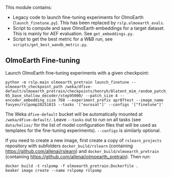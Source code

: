 This module contains:

- Legacy code to launch fine-tuning experiments for OlmoEarth (`launch_finetune.py`).
  This has been replaced by `rslp.olmoearth_evals`.
- Script to compute and save OlmoEarth embeddings for a target dataset. This is mainly
  for AEF evaluation. See `get_embeddings.py`.
- Script to get the best metric for a W&B run, see `scripts/get_best_wandb_metric.py`.

## OlmoEarth Fine-tuning

Launch OlmoEarth fine-tuning experiments with a given checkpoint:

    python -m rslp.main olmoearth_pretrain launch_finetune --olmoearth_checkpoint_path /weka/dfive-default/olmoearth_pretrain/checkpoints/henryh/8latent_mim_random_patch_disc_new_exit_zero_lr_4e-05_base_shallow_decoder/step95000/ --patch_size 4 --encoder_embedding_size 768 --experiment_prefix apr07test --image_name favyen/rslpomp20251015 --tasks '["eurosat"]' --configs '["finetune"]'

The Weka `dfive-default` bucket will be automatically mounted at
`/weka/dfive-default/`. Leave `--tasks` out to run on all tasks (see `data/helios/` for
the list of model configuration files that will be used as templates for the
fine-tuning experiments). `--configs` is similarly optional.

If you need to create a new image, first create a copy of `rslearn_projects` repository
with subfolders `docker_build/rslearn` (containing https://github.com/allenai/rslearn) and
`docker_build/olmoearth_pretrain` (containing https://github.com/allenai/olmoearth_pretrain). Then run:

    docker build -t rslpomp -f olmoearth_pretrain.Dockerfile .
    beaker image create --name rslpomp rslpomp
